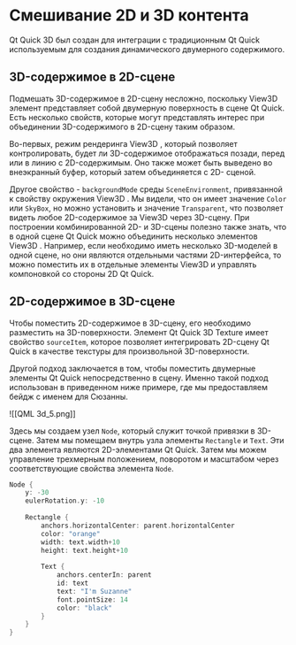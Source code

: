 # Смешивание 2D и 3D контента

Qt Quick 3D был создан для интеграции с традиционным Qt Quick используемым для создания динамического двумерного содержимого.

##  3D-содержимое в 2D-сцене

Подмешать 3D-содержимое в 2D-сцену несложно, поскольку View3D элемент представляет собой двумерную поверхность в сцене Qt Quick. Есть несколько свойств, которые могут представлять интерес при объединении 3D-содержимого в 2D-сцену таким образом. 

Во-первых, режим рендеринга View3D , который позволяет контролировать, будет ли 3D-содержимое отображаться позади, перед или в линию с 2D-содержимым. Оно также может быть выведено во внеэкранный буфер, который затем объединяется с 2D-
сценой.

Другое свойство - `backgroundMode` среды `SceneEnvironment`, привязанной к свойству окружения View3D . Мы видели, что он имеет значение `Color` или `SkyBox`, но можно установить и значение `Transparent`, что позволяет видеть любое 2D-содержимое за View3D через 3D-сцену. При построении комбинированной 2D- и 3D-сцены полезно также знать, что в одной сцене Qt Quick можно объединить несколько элементов View3D . Например, если необходимо иметь несколько 3D-моделей в одной сцене, но они являются отдельными частями 2D-интерфейса, то можно поместить их в отдельные элементы View3D и управлять компоновкой со стороны 2D Qt Quick.

## 2D-содержимое в 3D-сцене

Чтобы поместить 2D-содержимое в 3D-сцену, его необходимо разместить на 3D-поверхности. Элемент Qt Quick 3D Texture имеет свойство `sourceItem`, которое позволяет интегрировать 2D-сцену Qt Quick в качестве текстуры для произвольной 3D-поверхности.

Другой подход заключается в том, чтобы поместить двумерные элементы Qt Quick непосредственно в сцену. Именно такой подход использован в приведенном ниже примере, где мы предоставляем бейдж с именем для Сюзанны.

![[QML 3d_5.png]]

Здесь мы создаем узел `Node`, который служит точкой привязки в 3D-сцене. Затем мы помещаем внутрь узла элементы `Rectangle` и `Text`. Эти два элемента являются 2D-элементами Qt Quick. Затем мы можем управление трехмерным положением, поворотом и масштабом через соответствующие свойства элемента `Node`.

```c++
Node {
	y: -30
	eulerRotation.y: -10
	
	Rectangle {
		anchors.horizontalCenter: parent.horizontalCenter
		color: "orange"
		width: text.width+10
		height: text.height+10
		
		Text {
			anchors.centerIn: parent
			id: text
			text: "I'm Suzanne"
			font.pointSize: 14
			color: "black"
		}
	}
}
```










































